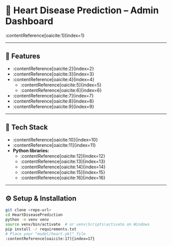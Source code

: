 # 💓 Heart Disease Prediction – Admin Dashboard

:contentReference[oaicite:1]{index=1}

---

## 🚀 Features
- :contentReference[oaicite:2]{index=2}
- :contentReference[oaicite:3]{index=3}
- :contentReference[oaicite:4]{index=4}
  - :contentReference[oaicite:5]{index=5}
  - :contentReference[oaicite:6]{index=6}
- :contentReference[oaicite:7]{index=7}
- :contentReference[oaicite:8]{index=8}
- :contentReference[oaicite:9]{index=9}

---

## 🧰 Tech Stack
- :contentReference[oaicite:10]{index=10}  
- :contentReference[oaicite:11]{index=11}  
- **Python libraries:**
  - :contentReference[oaicite:12]{index=12}
  - :contentReference[oaicite:13]{index=13}
  - :contentReference[oaicite:14]{index=14}
  - :contentReference[oaicite:15]{index=15}
  - :contentReference[oaicite:16]{index=16}

---

## ⚙️ Setup & Installation

```bash
git clone <repo-url>
cd HeartDiseasePrediction
python -m venv venv
source venv/bin/activate  # or venv\Scripts\activate on Windows
pip install -r requirements.txt
# Place your "model/heart.pkl" file
:contentReference[oaicite:17]{index=17}
